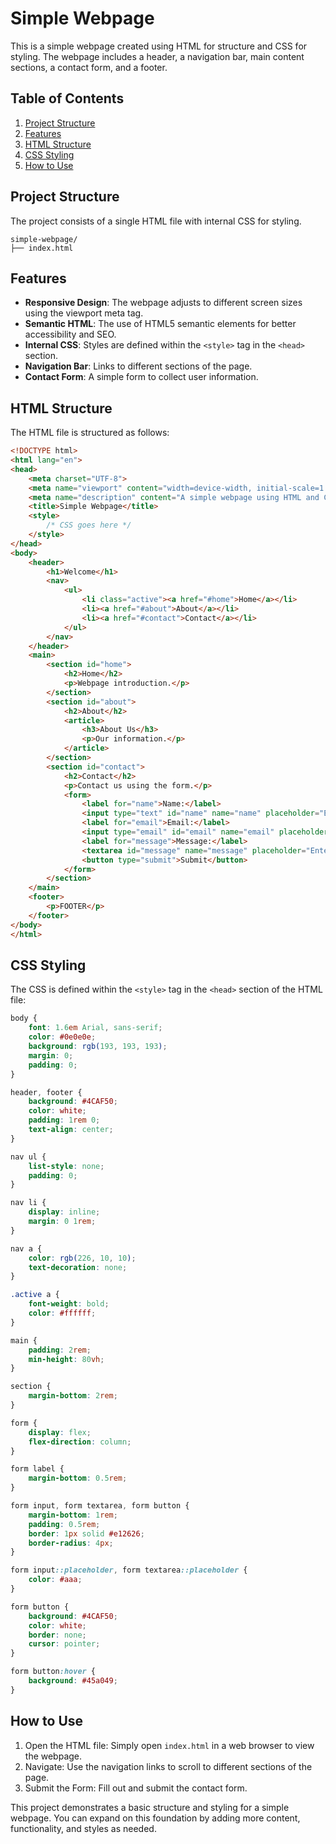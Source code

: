 # Simple Webpage

This is a simple webpage created using HTML for structure and CSS for styling. The webpage includes a header, a navigation bar, main content sections, a contact form, and a footer.

## Table of Contents

1. [Project Structure](#project-structure)
2. [Features](#features)
3. [HTML Structure](#html-structure)
4. [CSS Styling](#css-styling)
5. [How to Use](#how-to-use)

## Project Structure

The project consists of a single HTML file with internal CSS for styling.

```
simple-webpage/
├── index.html
```

## Features

- **Responsive Design**: The webpage adjusts to different screen sizes using the viewport meta tag.
- **Semantic HTML**: The use of HTML5 semantic elements for better accessibility and SEO.
- **Internal CSS**: Styles are defined within the `<style>` tag in the `<head>` section.
- **Navigation Bar**: Links to different sections of the page.
- **Contact Form**: A simple form to collect user information.

## HTML Structure

The HTML file is structured as follows:

```html
<!DOCTYPE html>
<html lang="en">
<head>
    <meta charset="UTF-8">
    <meta name="viewport" content="width=device-width, initial-scale=1.0">
    <meta name="description" content="A simple webpage using HTML and CSS">
    <title>Simple Webpage</title>
    <style>
        /* CSS goes here */
    </style>
</head>
<body>
    <header>
        <h1>Welcome</h1>
        <nav>
            <ul>
                <li class="active"><a href="#home">Home</a></li>
                <li><a href="#about">About</a></li>
                <li><a href="#contact">Contact</a></li>
            </ul>
        </nav>
    </header>
    <main>
        <section id="home">
            <h2>Home</h2>
            <p>Webpage introduction.</p>
        </section>
        <section id="about">
            <h2>About</h2>
            <article>
                <h3>About Us</h3>
                <p>Our information.</p>
            </article>
        </section>
        <section id="contact">
            <h2>Contact</h2>
            <p>Contact us using the form.</p>
            <form>
                <label for="name">Name:</label>
                <input type="text" id="name" name="name" placeholder="Enter your name" required>
                <label for="email">Email:</label>
                <input type="email" id="email" name="email" placeholder="Enter your email" required>
                <label for="message">Message:</label>
                <textarea id="message" name="message" placeholder="Enter your message" required></textarea>
                <button type="submit">Submit</button>
            </form>
        </section>
    </main>
    <footer>
        <p>FOOTER</p>
    </footer>
</body>
</html>
```

## CSS Styling

The CSS is defined within the `<style>` tag in the `<head>` section of the HTML file:

```css
body {
    font: 1.6em Arial, sans-serif;
    color: #0e0e0e;
    background: rgb(193, 193, 193);
    margin: 0;
    padding: 0;
}

header, footer {
    background: #4CAF50;
    color: white;
    padding: 1rem 0;
    text-align: center;
}

nav ul {
    list-style: none;
    padding: 0;
}

nav li {
    display: inline;
    margin: 0 1rem;
}

nav a {
    color: rgb(226, 10, 10);
    text-decoration: none;
}

.active a {
    font-weight: bold;
    color: #ffffff;
}

main {
    padding: 2rem;
    min-height: 80vh; 
}

section {
    margin-bottom: 2rem;
}

form {
    display: flex;
    flex-direction: column;
}

form label {
    margin-bottom: 0.5rem;
}

form input, form textarea, form button {
    margin-bottom: 1rem;
    padding: 0.5rem;
    border: 1px solid #e12626;
    border-radius: 4px;
}

form input::placeholder, form textarea::placeholder {
    color: #aaa;
}

form button {
    background: #4CAF50;
    color: white;
    border: none;
    cursor: pointer;
}

form button:hover {
    background: #45a049;
}
```

## How to Use

1. Open the HTML file: Simply open `index.html` in a web browser to view the webpage.
2. Navigate: Use the navigation links to scroll to different sections of the page.
3. Submit the Form: Fill out and submit the contact form.

This project demonstrates a basic structure and styling for a simple webpage. You can expand on this foundation by adding more content, functionality, and styles as needed.
